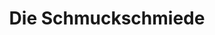 ---
title: "Die Schmuckschmiede"
url: /klagenfurt-am-woerthersee/die-schmuckschmiede/
shop: Schmuck
---